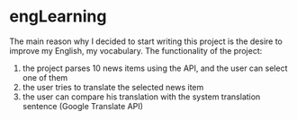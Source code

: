# engLearning
The main reason why I decided to start writing this project is the desire to improve my English, my vocabulary.
The functionality of the project: 
1) the project parses 10 news items using the API, and the user can select one of them 
2) the user tries to translate the selected news item 
3) the user can compare his translation with the system translation sentence (Google Translate API)

